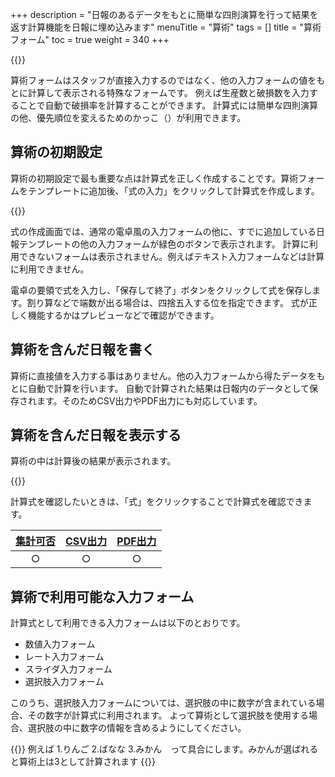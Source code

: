 +++
description = "日報のあるデータをもとに簡単な四則演算を行って結果を返す計算機能を日報に埋め込みます"
menuTitle = "算術"
tags = []
title = "算術フォーム"
toc = true
weight = 340
+++

{{<icatch filename="calc" msg="他の項目データを 計算に使用可能" title="算術入力フォーム" desc="算術で自動計算される様子" fontsize="30px" alice="here" >}}


算術フォームはスタッフが直接入力するのではなく、他の入力フォームの値をもとに計算して表示される特殊なフォームです。
例えば生産数と破損数を入力することで自動で破損率を計算することができます。
計算式には簡単な四則演算の他、優先順位を変えるためのかっこ（）が利用できます。

## 算術の初期設定

算術の初期設定で最も重要な点は計算式を正しく作成することです。算術フォームをテンプレートに追加後、「式の入力」をクリックして計算式を作成します。

{{<appscreen filename="fomula" title="計算式の入力" desc="数式を入力して計算を自動化できます。式には基本的な四則演算の他、カッコも利用可能" >}}


式の作成画面では、通常の電卓風の入力フォームの他に、すでに追加している日報テンプレートの他の入力フォームが緑色のボタンで表示されます。
計算に利用できないフォームは表示されません。例えばテキスト入力フォームなどは計算に利用できません。

電卓の要領で式を入力し、「保存して終了」ボタンをクリックして式を保存します。割り算などで端数が出る場合は、四捨五入する位を指定できます。
式が正しく機能するかはプレビューなどで確認ができます。

## 算術を含んだ日報を書く

算術に直接値を入力する事はありません。他の入力フォームから得たデータをもとに自動で計算を行います。
自動で計算された結果は日報内のデータとして保存されます。そのためCSV出力やPDF出力にも対応しています。

## 算術を含んだ日報を表示する

算術の中は計算後の結果が表示されます。

{{<appscreen filename="show" title="日報表示時の見た目" desc="計算式自体は初期状態で非表示です。必要に応じて表示可能です" >}}



計算式を確認したいときは、「式」をクリックすることで計算式を確認できます。

|[集計可否](/report/analytics/)|[CSV出力](/report/analytics/csv/)|[PDF出力](/report/read/pdf/)|
|:---:|:---:|:---:|
|○|○|○|

## 算術で利用可能な入力フォーム

計算式として利用できる入力フォームは以下のとおりです。

- 数値入力フォーム
- レート入力フォーム
- スライダ入力フォーム
- 選択肢入力フォーム

このうち、選択肢入力フォームについては、選択肢の中に数字が含まれている場合、その数字が計算式に利用されます。
よって算術として選択肢を使用する場合、選択肢の中に数字の情報を含めるようにしてください。


{{<alice pos="right" icon="ok">}}
例えば 1.りんご 2.ばなな 3.みかん　って具合にします。みかんが選ばれると算術上は3として計算されます
{{</alice>}}